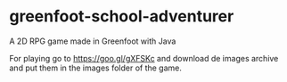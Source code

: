# greenfoot-school-adventurer
A 2D RPG game made in Greenfoot with Java

For playing go to https://goo.gl/gXFSKc and download de images archive and put them in the images folder of the game.
